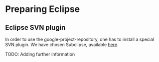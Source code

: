 # Preparing Eclipse #

## Eclipse SVN plugin ##

In order to use the google-project-repository, one has to install a special SVN plugin. We have chosen Subclipse, available [here](http://subclipse.tigris.org/servlets/ProjectProcess?pageID=p4wYuA).


TODO: Adding further information